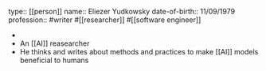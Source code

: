 type:: [[person]]
name:: Eliezer Yudkowsky
date-of-birth:: 11/09/1979
profession:: #writer #[[researcher]] #[[software engineer]]

-
- An [[AI]] reasearcher
- He thinks and writes about methods and practices to make [[AI]] models beneficial to humans